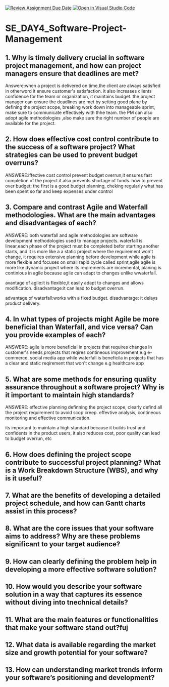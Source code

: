 [![Review Assignment Due Date](https://classroom.github.com/assets/deadline-readme-button-22041afd0340ce965d47ae6ef1cefeee28c7c493a6346c4f15d667ab976d596c.svg)](https://classroom.github.com/a/9pw6JKcu)
[![Open in Visual Studio Code](https://classroom.github.com/assets/open-in-vscode-2e0aaae1b6195c2367325f4f02e2d04e9abb55f0b24a779b69b11b9e10269abc.svg)](https://classroom.github.com/online_ide?assignment_repo_id=18443929&assignment_repo_type=AssignmentRepo)
# SE_DAY4_Software-Project-Management
## 1. Why is timely delivery crucial in software project management, and how can project managers ensure that deadlines are met?

Answere:when a project is delivered on time,the client are always satisfied in otherword it ensure customer's satisfaction.
it also increases clients confidence for the team or organization, it maintains budget.
the project manager can ensure the deadlines are met by setting good plane by defining the project scope, breaking work down into manageable sprint, make sure to communicate effectively with thhe team. the PM can also adopt agile methodologies ,also make sure the right number of people are available for the project.




## 2. How does effective cost control contribute to the success of a software project? What strategies can be used to prevent budget overruns?

ANSWERE:iffective cost control prevent budget overrun,it ensures fast completion of the project.it also prevents shortage of funds.
how to prevent over budget: the first is a good budget planning, cheking regularly what has been spent so far and keep expenses under control


## 3. Compare and contrast Agile and Waterfall methodologies. What are the main advantages and disadvantages of each?
ANSWERE: both waterfall and agile methodologies are software development methodologies used to manage projects.
waterfall is linear,each phase of the project must be completed befor starting another starts, and it is more like a a static project where the requirement won't change, it requires extensive planning before development while agile is more flexible and focuses on small rapid cycle called sprint,agile agile is more like  dynamic project  where its reqirements are incremental, planing is continious in agile because agile can adapt to changes unlike wwaterfall.

avantage of agile:it is flexible,it easily adapt to changes and allows modification.
disadvantage:it can lead to budget overrun.

advantage of waterfall:works with a fixed budget.
disadvantage: it delays product delivery.


## 4. In what types of projects might Agile be more beneficial than Waterfall, and vice versa? Can you provide examples of each?

ANSWERE: agile is more beneficial in projects that requires changes  in customer's needs,projects that reqires contineous improvement e.g e-commerce, social media app
while waterfall is beneficila in projects that has a clear and static reqirement that won't change e.g healthcare app 


## 5. What are some methods for ensuring quality assurance throughout a software project? Why is it important to maintain high standards?

ANSWERE: effective planning
definning  the project scope, clearly defind all the project requirement to avoid scop creep. effevtive analysis, contineous monitoring and effective communication.

its important to maintain a high standard because it builds trust
and confidents in the product users, it also reduces cost, poor quality can lead to budget overrun, etc

## 6. How does defining the project scope contribute to successful project planning? What is a Work Breakdown Structure (WBS), and why is it useful?
## 7. What are the benefits of developing a detailed project schedule, and how can Gantt charts assist in this process?
## 8. What are the core issues that your software aims to address? Why are these problems significant to your target audience?
## 9. How can clearly defining the problem help in developing a more effective software solution?
## 10. How would you describe your software solution in a way that captures its essence without diving  into tnechnical details?
## 11. What are the main features or functionalities that make your software stand out?fuj
## 12. What data is available regarding the market size and growth potential for your software?
## 13. How can understanding market trends inform your software’s positioning and development?

